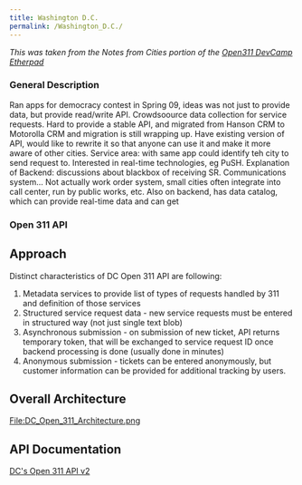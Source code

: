 ```yaml
---
title: Washington D.C.
permalink: /Washington_D.C./
---
```


*This was taken from the Notes from Cities portion of the [Open311 DevCamp Etherpad](http://etherpad.com/wCotZZ0OCE)*

### General Description

Ran apps for democracy contest in Spring 09, ideas was not just to provide data, but provide read/write API. Crowdsoource data collection for service requests. Hard to provide a stable API, and migrated from Hanson CRM to Motorolla CRM and migration is still wrapping up. Have existing version of API, would like to rewrite it so that anyone can use it and make it more aware of other cities. Service area: with same app could identify teh city to send request to. Interested in real-time technologies, eg PuSH. Explanation of Backend: discussions about blackbox of receiving SR. Communications system... Not actually work order system, small cities often integrate into call center, run by public works, etc. Also on backend, has data catalog, which can provide real-time data and can get

### Open 311 API

Approach
--------

Distinct characteristics of DC Open 311 API are following:

1.  Metadata services to provide list of types of requests handled by 311 and definition of those services
2.  Structured service request data - new service requests must be entered in structured way (not just single text blob)
3.  Asynchronous submission - on submission of new ticket, API returns temporary token, that will be exchanged to service request ID once backend processing is done (usually done in minutes)
4.  Anonymous submission - tickets can be entered anonymously, but customer information can be provided for additional tracking by users.

Overall Architecture
--------------------

[<File:DC_Open_311_Architecture.png>](/File:DC_Open_311_Architecture.png "wikilink")

API Documentation
-----------------

[DC's Open 311 API v2](http://octolabs.pbworks.com/Open-311-API-v2-Documentation)
